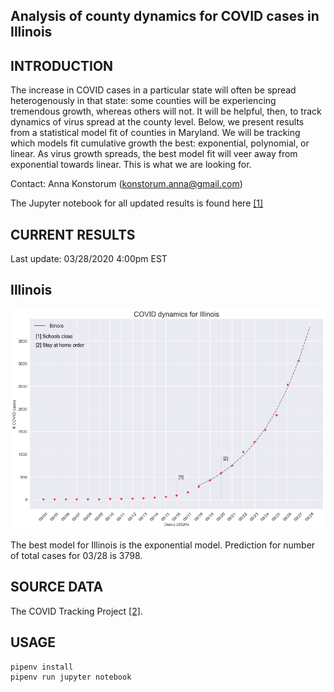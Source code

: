 Analysis of county dynamics for COVID cases in Illinois
------------

INTRODUCTION
------------
The increase in COVID cases in a particular state will often be spread heterogenously in that state: some counties will be experiencing tremendous growth, whereas others will not.  It will be helpful, then, to track dynamics of virus spread at the county level.  Below, we present results from a statistical model fit of counties in Maryland.  We will be tracking which models fit cumulative growth the best: exponential, polynomial, or linear.  As virus growth spreads, the best model fit will veer away from exponential towards linear.  This is what we are looking for.

Contact: Anna Konstorum (konstorum.anna@gmail.com)

The Jupyter notebook for all updated results is found here [[1]](https://github.com/akonstodata/covid_state_county/blob/master/Illinois/code/IL_COVID_dynamics.ipynb)

CURRENT RESULTS
------------
Last update: 03/28/2020 4:00pm EST

Illinois
------------

![](https://github.com/akonstodata/covid_state_county/blob/master/Illinois/results/IL_update.png)

The best model for Illinois is the exponential model.  Prediction for number of total cases for 03/28 is 3798.

SOURCE DATA
------------
The COVID Tracking Project [[2]](https://covidtracking.com/).  


USAGE
------------
```
pipenv install
pipenv run jupyter notebook
```
